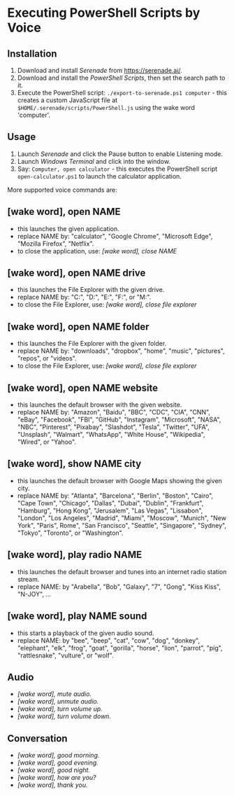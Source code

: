 Executing PowerShell Scripts by Voice
=====================================

Installation
------------
1. Download and install *Serenade* from https://serenade.ai/.
2. Download and install the *PowerShell Scripts*, then set the search path to it.
3. Execute the PowerShell script: `./export-to-serenade.ps1 computer` - this creates a custom JavaScript file at `$HOME/.serenade/scripts/PowerShell.js` using the wake word 'computer'.

Usage
-----
1. Launch *Serenade* and click the Pause button to enable Listening mode.
2. Launch *Windows Terminal* and click into the window.
3. Say: `Computer, open calculator` - this executes the PowerShell script `open-calculator.ps1` to launch the calculator application.

More supported voice commands are:

[wake word], open NAME
----------------------
* this launches the given application.
* replace NAME by: "calculator", "Google Chrome", "Microsoft Edge", "Mozilla Firefox", "Netflix".
* to close the application, use: *[wake word], close NAME*


[wake word], open NAME drive
----------------------------
* this launches the File Explorer with the given drive.
* replace NAME by: "C:", "D:", "E:", "F:", or "M:".
* to close the File Explorer, use: *[wake word], close file explorer*


[wake word], open NAME folder
-----------------------------
* this launches the File Explorer with the given folder.
* replace NAME by: "downloads", "dropbox", "home", "music", "pictures", "repos", or "videos".
* to close the File Explorer, use: *[wake word], close file explorer*


[wake word], open NAME website
------------------------------
* this launches the default browser with the given website.
* replace NAME by: "Amazon", "Baidu", "BBC", "CDC", "CIA", "CNN", "eBay", "Facebook", "FBI", "GitHub", "Instagram", "Microsoft", "NASA", "NBC", "Pinterest", "Pixabay", "Slashdot", "Tesla", "Twitter", "UFA", "Unsplash", "Walmart", "WhatsApp", "White House", "Wikipedia", "Wired", or "Yahoo".


[wake word], show NAME city
---------------------------
* this launches the default browser with Google Maps showing the given city.
* replace NAME by: "Atlanta", "Barcelona", "Berlin", "Boston", "Cairo", "Cape Town", "Chicago", "Dallas", "Dubai", "Dublin", "Frankfurt", "Hamburg", "Hong Kong", "Jerusalem", "Las Vegas", "Lissabon", "London", "Los Angeles", "Madrid", "Miami", "Moscow", "Munich", "New York", "Paris", Rome", "San Francisco", "Seattle", "Singapore", "Sydney", "Tokyo", "Toronto", or "Washington".


[wake word], play radio NAME
----------------------------
* this launches the default browser and tunes into an internet radio station stream.
* replace NAME: by "Arabella", "Bob", "Galaxy", "7", "Gong", "Kiss Kiss", "N-JOY", ...


[wake word], play NAME sound
----------------------------
* this starts a playback of the given audio sound.
* replace NAME: by "bee", "beep", "cat", "cow", "dog", "donkey", "elephant", "elk", "frog", "goat", "gorilla", "horse", "lion", "parrot", "pig", "rattlesnake", "vulture", or "wolf".


Audio
-----
* *[wake word], mute audio.*
* *[wake word], unmute audio.*
* *[wake word], turn volume up.*
* *[wake word], turn volume down.*


Conversation
------------
* *[wake word], good morning.*
* *[wake word], good evening.*
* *[wake word], good night.*
* *[wake word], how are you?*
* *[wake word], thank you.*
